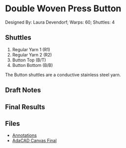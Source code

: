 # Double Woven Press Button
Designed By: Laura Devendorf; Warps: 60; Shuttles: 4

## Shuttles
1. Regular Yarn 1 (R1)
2. Regular Yarn 2 (R2)
3. Button Top (B/T)
4. Button Bottom (B/B)

The Button shuttles are a conductive stainless steel yarn.

## Draft Notes

## Final Results

## Files
- [Annotations](/drafts/double_woven_button/annotations.txt)
- [AdaCAD Canvas Final](/drafts/double_woven_button/adacad_canvas.png)
